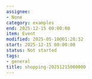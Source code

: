 ```yaml
---
assignee:
- None
category: examples
end: 2025-12-15 00:00:00
item: Event
modified: 2025-05-10@01:28:32
start: 2025-12-15 00:00:00
status: Not started
tags:
- general
title: shopping-20251215000000
---
```


